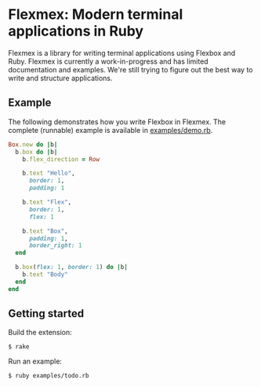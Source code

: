 # Flexmex: Modern terminal applications in Ruby

Flexmex is a library for writing terminal applications using Flexbox and
Ruby. Flexmex is currently a work-in-progress and has limited
documentation and examples. We're still trying to figure out the best
way to write and structure applications.

## Example

The following demonstrates how you write Flexbox in Flexmex. The
complete (runnable) example is available in
[examples/demo.rb](examples/demo.rb).

```ruby
Box.new do |b|
  b.box do |b|
    b.flex_direction = Row

    b.text "Hello",
      border: 1,
      padding: 1

    b.text "Flex",
      border: 1,
      flex: 1

    b.text "Box",
      padding: 1,
      border_right: 1
  end

  b.box(flex: 1, border: 1) do |b|
    b.text "Body"
  end
end
```

## Getting started

Build the extension:

```
$ rake
```

Run an example:

```
$ ruby examples/todo.rb
```

